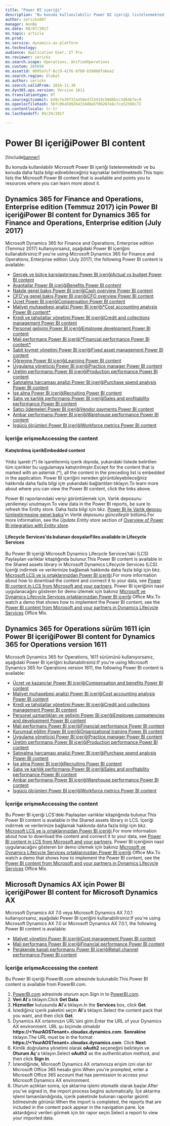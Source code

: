 ```yaml
---
title: "Power BI içeriği"
description: "Bu konuda kullanılabilir Power BI içeriği listelenmektedir ve bu konuda daha fazla bilgi edinebileceğiniz kaynaklar belirtilmektedir."
author: sericks007
manager: AnnBe
ms.date: 08/07/2017
ms.topic: article
ms.prod: 
ms.service: dynamics-ax-platform
ms.technology: 
audience: Application User, IT Pro
ms.reviewer: sericks
ms.search.scope: Operations, UnifiedOperations
ms.custom: 265694
ms.assetid: 0095a7cf-8cc9-41f6-bf00-b59868fa6ea2
ms.search.region: Global
ms.author: sericks
ms.search.validFrom: 2016-11-30
ms.dyn365.ops.version: Version 1611
ms.translationtype: HT
ms.sourcegitcommit: b49cfe39732a450e4723419c50d8bcc3d64b7ec9
ms.openlocfilehash: 56fc06a599264334d8a5f06207ebc7ce52399c72
ms.contentlocale: tr-tr
ms.lasthandoff: 09/29/2017

---
```


# <a name="power-bi-content"></a><span data-ttu-id="b4e05-103">Power BI içeriği</span><span class="sxs-lookup"><span data-stu-id="b4e05-103">Power BI content</span></span>
[!include[banner](../includes/banner.md)]


<span data-ttu-id="b4e05-104">Bu konuda kullanılabilir Microsoft Power BI içeriği listelenmektedir ve bu konuda daha fazla bilgi edinebileceğiniz kaynaklar belirtilmektedir.</span><span class="sxs-lookup"><span data-stu-id="b4e05-104">This topic lists the Microsoft Power BI content that is available and points you to resources where you can learn more about it.</span></span>

## <a name="power-bi-content-for-dynamics-365-for-finance-and-operations-enterprise-edition-july-2017"></a><span data-ttu-id="b4e05-105">Dynamics 365 for Finance and Operations, Enterprise edition (Temmuz 2017) için Power BI içeriği</span><span class="sxs-lookup"><span data-stu-id="b4e05-105">Power BI content for Dynamics 365 for Finance and Operations, Enterprise edition (July 2017)</span></span>
<span data-ttu-id="b4e05-106">Microsoft Dynamics 365 for Finance and Operations, Enterprise edition (Temmuz 2017) kullanıyorsanız, aşağıdaki Power BI içeriğini kullanabilirsiniz:</span><span class="sxs-lookup"><span data-stu-id="b4e05-106">If you're using Microsoft Dynamics 365 for Finance and Operations, Enterprise edition (July 2017), the following Power BI content is available:</span></span>

- [<span data-ttu-id="b4e05-107">Gerçek ve bütçe karşılaştırması Power BI içeriği</span><span class="sxs-lookup"><span data-stu-id="b4e05-107">Actual vs budget Power BI content</span></span>](ledger-budgets-power-bi.md)
- [<span data-ttu-id="b4e05-108">Avantajlar Power BI içeriği</span><span class="sxs-lookup"><span data-stu-id="b4e05-108">Benefits Power BI content</span></span>](benefits-power-bi.md)
- [<span data-ttu-id="b4e05-109">Nakde genel bakış Power BI içeriği</span><span class="sxs-lookup"><span data-stu-id="b4e05-109">Cash overview Power BI content</span></span>](../../financials/cash-bank-management/Cash-Overview-Power-BI-content.md)
- [<span data-ttu-id="b4e05-110">CFO'ya genel bakış Power BI içeriği</span><span class="sxs-lookup"><span data-stu-id="b4e05-110">CFO overview Power BI content</span></span>](CFO-power-bi.md)
- [<span data-ttu-id="b4e05-111">Ücret Power BI içeriği</span><span class="sxs-lookup"><span data-stu-id="b4e05-111">Compensation Power BI content</span></span>](compensation-power-bi.md)
- [<span data-ttu-id="b4e05-112">Maliyet muhasebesi analizi Power BI içeriği*</span><span class="sxs-lookup"><span data-stu-id="b4e05-112">Cost accounting analysis Power BI content*</span></span>](cost-accounting-analysis-content-pack.md) 
- [<span data-ttu-id="b4e05-113">Kredi ve tahsilatlar yönetimi Power BI içeriği</span><span class="sxs-lookup"><span data-stu-id="b4e05-113">Credit and collections management Power BI content</span></span>](../../financials/accounts-receivable/credit-collections-power-bi.md)
- [<span data-ttu-id="b4e05-114">Personel gelişimi Power BI içeriği</span><span class="sxs-lookup"><span data-stu-id="b4e05-114">Employee development Power BI content</span></span>](employee-development-PBI.md) 
- [<span data-ttu-id="b4e05-115">Mali performans Power BI içeriği*</span><span class="sxs-lookup"><span data-stu-id="b4e05-115">Financial performance Power BI content*</span></span>](financial-performance-power-bi-content-pack.md)
- [<span data-ttu-id="b4e05-116">Sabit kıymet yönetimi Power BI içeriği</span><span class="sxs-lookup"><span data-stu-id="b4e05-116">Fixed asset management Power BI content</span></span>](../../financials/fixed-assets/Fixed-asset-management-workspace.md)
- [<span data-ttu-id="b4e05-117">Öğrenme Power BI içeriği</span><span class="sxs-lookup"><span data-stu-id="b4e05-117">Learning Power BI content</span></span>](learning-power-bi.md)
- [<span data-ttu-id="b4e05-118">Uygulama yöneticisi Power BI içeriği</span><span class="sxs-lookup"><span data-stu-id="b4e05-118">Practice manager Power BI content</span></span>](practice-manager-power-bi.md)
- [<span data-ttu-id="b4e05-119">Üretim performansı Power BI içeriği</span><span class="sxs-lookup"><span data-stu-id="b4e05-119">Production performance Power BI content</span></span>](production-performance-power-bi.md)
- [<span data-ttu-id="b4e05-120">Satınalma harcaması analizi Power BI içeriği</span><span class="sxs-lookup"><span data-stu-id="b4e05-120">Purchase spend analysis Power BI content</span></span>](purchase-content-pack-for-power-bi.md) 
- [<span data-ttu-id="b4e05-121">İşe alma Power BI içeriği</span><span class="sxs-lookup"><span data-stu-id="b4e05-121">Recruiting Power BI content</span></span>](recruiting-analysis-power-bi-content-pack.md) 
- [<span data-ttu-id="b4e05-122">Satış ve karlılık performansı Power BI içeriği</span><span class="sxs-lookup"><span data-stu-id="b4e05-122">Sales and profitability performance Power BI content</span></span>](sales-profitability-performance-content-pack.md)
- [<span data-ttu-id="b4e05-123">Satıcı ödemeleri Power BI içeriği</span><span class="sxs-lookup"><span data-stu-id="b4e05-123">Vendor payments Power BI content</span></span>](../../financials/accounts-payable/Vendor-payments-workspace.md)
- [<span data-ttu-id="b4e05-124">Ambar performansı Power BI içeriği</span><span class="sxs-lookup"><span data-stu-id="b4e05-124">Warehouse performance Power BI content</span></span>](warehouse-power-bi-content.md)
- [<span data-ttu-id="b4e05-125">İşgücü ölçümleri Power BI içeriği</span><span class="sxs-lookup"><span data-stu-id="b4e05-125">Workforce metrics Power BI content</span></span>](workforce-analysis-power-bi-content-pack.md)  

### <a name="accessing-the-content"></a><span data-ttu-id="b4e05-126">İçeriğe erişme</span><span class="sxs-lookup"><span data-stu-id="b4e05-126">Accessing the content</span></span>

#### <a name="embedded-content"></a><span data-ttu-id="b4e05-127">Katıştırılmış içerik</span><span class="sxs-lookup"><span data-stu-id="b4e05-127">Embedded content</span></span>
<span data-ttu-id="b4e05-128">Yıldız işareti (\*) ile işaretlenmiş içerik dışında, yukarıdaki listede belirtilen tüm içerikler bu uygulamaya katıştırılmıştır.</span><span class="sxs-lookup"><span data-stu-id="b4e05-128">Except for the content that is marked with an asterisk (\*), all the content in the preceding list is embedded in the application.</span></span> <span data-ttu-id="b4e05-129">Power BI içeriğini nereden görüntüleyebileceğiniz hakkında daha fazla bilgi için yukarıdaki bağlantıları tıklayın.</span><span class="sxs-lookup"><span data-stu-id="b4e05-129">To learn more about where you can view the Power BI content, click the links above.</span></span>

<span data-ttu-id="b4e05-130">Power BI raporlarındaki veriyi görüntülemek için, Varlık deposunu yenilemeyi unutmayın.</span><span class="sxs-lookup"><span data-stu-id="b4e05-130">To view data in the Power BI reports, be sure to refresh the Entity store.</span></span> <span data-ttu-id="b4e05-131">Daha fazla bilgi için bkz. [Power BI ile Varlık deposu tümleştirmesine genel bakış](power-bi-integration-entity-store.md)'ın *Varlık deposunu güncelleştir* bölümü.</span><span class="sxs-lookup"><span data-stu-id="b4e05-131">For more information, see the *Update Entity store* section of [Overview of Power BI integration with Entity store](power-bi-integration-entity-store.md).</span></span>

#### <a name="files-available-in-lifecycle-services"></a><span data-ttu-id="b4e05-132">Lifecycle Services'da bulunan dosyalar</span><span class="sxs-lookup"><span data-stu-id="b4e05-132">Files available in Lifecycle Services</span></span>
<span data-ttu-id="b4e05-133">Bu Power BI içeriği Microsoft Dynamics Lifecycle Services'taki (LCS) Paylaşılan varlıklar kitaplığında bulunur.</span><span class="sxs-lookup"><span data-stu-id="b4e05-133">This Power BI content is available in the Shared assets library in Microsoft Dynamics Lifecycle Services (LCS).</span></span> <span data-ttu-id="b4e05-134">İçeriği indirmek ve verilerinize bağlamak hakkında daha fazla bilgi için bkz. [Microsoft LCS ve iş ortaklarınızdan Power BI içeriği](power-bi-content-microsoft-partners.md).</span><span class="sxs-lookup"><span data-stu-id="b4e05-134">For more information about how to download the content and connect it to your data, see [Power BI content in LCS from Microsoft and your partners](power-bi-content-microsoft-partners.md).</span></span> <span data-ttu-id="b4e05-135">Power BI içeriğinin nasıl uygulanacağını gösteren bir demo izlemek için bakınız [Microsoft ve Dynamics Lifecycle Services ortaklarınızdan Power BI içeriği](https://mix.office.com/watch/9puyb1b2xs1w) Office Mix.</span><span class="sxs-lookup"><span data-stu-id="b4e05-135">To watch a demo that shows how to implement the Power BI content, see the [Power BI content from Microsoft and your partners in Dynamics Lifecycle Services](https://mix.office.com/watch/9puyb1b2xs1w) Office Mix.</span></span>

## <a name="power-bi-content-for-dynamics-365-for-operations-version-1611"></a><span data-ttu-id="b4e05-136">Dynamics 365 for Operations sürüm 1611 için Power BI içeriği</span><span class="sxs-lookup"><span data-stu-id="b4e05-136">Power BI content for Dynamics 365 for Operations version 1611</span></span>
<span data-ttu-id="b4e05-137">Microsoft Dynamics 365 for Operations, 1611 sürümünü kullanıyorsanız, aşağıdaki Power BI içeriğini kullanabilirsiniz:</span><span class="sxs-lookup"><span data-stu-id="b4e05-137">If you're using Microsoft Dynamics 365 for Operations version 1611, the following Power BI content is available:</span></span>

- [<span data-ttu-id="b4e05-138">Ücret ve kazançlar Power BI içeriği</span><span class="sxs-lookup"><span data-stu-id="b4e05-138">Compensation and benefits Power BI content</span></span>](compensation-and-benefits-analysis-power-bi-content-pack.md)   
- [<span data-ttu-id="b4e05-139">Maliyet muhasebesi analizi Power BI içeriği</span><span class="sxs-lookup"><span data-stu-id="b4e05-139">Cost accounting analysis Power BI content</span></span>](cost-accounting-analysis-content-pack.md) 
- [<span data-ttu-id="b4e05-140">Kredi ve tahsilatlar yönetimi Power BI içeriği</span><span class="sxs-lookup"><span data-stu-id="b4e05-140">Credit and collections management Power BI content</span></span>](../../financials/accounts-receivable/credit-collections-power-bi.md)
- [<span data-ttu-id="b4e05-141">Personel uzmanlıkları ve gelişim Power BI içeriği</span><span class="sxs-lookup"><span data-stu-id="b4e05-141">Employee competencies and development Power BI content</span></span>](employee-competencies-and-development-analysis-power-bi-content-pack.md) 
- [<span data-ttu-id="b4e05-142">Mali performans Power BI içeriği</span><span class="sxs-lookup"><span data-stu-id="b4e05-142">Financial performance Power BI content</span></span>](financial-performance-power-bi-content-pack.md)
- [<span data-ttu-id="b4e05-143">Kurumsal eğitim Power BI içeriği</span><span class="sxs-lookup"><span data-stu-id="b4e05-143">Organizational training Power BI content</span></span>](organizational-training-analysis-power-bi-content-pack.md) 
- [<span data-ttu-id="b4e05-144">Uygulama yöneticisi Power BI içeriği</span><span class="sxs-lookup"><span data-stu-id="b4e05-144">Practice manager Power BI content</span></span>](practice-manager-power-bi.md)
- [<span data-ttu-id="b4e05-145">Üretim performansı Power BI içeriği</span><span class="sxs-lookup"><span data-stu-id="b4e05-145">Production performance Power BI content</span></span>](production-performance-power-bi.md)
- [<span data-ttu-id="b4e05-146">Satınalma harcaması analizi Power BI içeriği</span><span class="sxs-lookup"><span data-stu-id="b4e05-146">Purchase spend analysis Power BI content</span></span>](purchase-content-pack-for-power-bi.md) 
- [<span data-ttu-id="b4e05-147">İşe alma Power BI içeriği</span><span class="sxs-lookup"><span data-stu-id="b4e05-147">Recruiting Power BI content</span></span>](recruiting-analysis-power-bi-content-pack.md) 
- [<span data-ttu-id="b4e05-148">Satış ve karlılık performansı Power BI içeriği</span><span class="sxs-lookup"><span data-stu-id="b4e05-148">Sales and profitability performance Power BI content</span></span>](sales-profitability-performance-content-pack.md)
- [<span data-ttu-id="b4e05-149">Ambar performansı Power BI içeriği</span><span class="sxs-lookup"><span data-stu-id="b4e05-149">Warehouse performance Power BI content</span></span>](warehouse-power-bi-content.md)
- [<span data-ttu-id="b4e05-150">İşgücü ölçümleri Power BI içeriği</span><span class="sxs-lookup"><span data-stu-id="b4e05-150">Workforce metrics Power BI content</span></span>](workforce-analysis-power-bi-content-pack.md)  

### <a name="accessing-the-content"></a><span data-ttu-id="b4e05-151">İçeriğe erişme</span><span class="sxs-lookup"><span data-stu-id="b4e05-151">Accessing the content</span></span>
<span data-ttu-id="b4e05-152">Bu Power BI içeriği LCS'deki Paylaşılan varlıklar kitaplığında bulunur.</span><span class="sxs-lookup"><span data-stu-id="b4e05-152">This Power BI content is available in the Shared assets library in LCS.</span></span> <span data-ttu-id="b4e05-153">İçeriği indirmek ve verilerinize bağlamak hakkında daha fazla bilgi için bkz. [Microsoft LCS ve iş ortaklarınızdan Power BI içeriği](power-bi-content-microsoft-partners.md).</span><span class="sxs-lookup"><span data-stu-id="b4e05-153">For more information about how to download the content and connect it to your data, see [Power BI content in LCS from Microsoft and your partners](power-bi-content-microsoft-partners.md).</span></span> <span data-ttu-id="b4e05-154">Power BI içeriğinin nasıl uygulanacağını gösteren bir demo izlemek için bakınız [Microsoft ve Dynamics Lifecycle Services ortaklarınızdan Power BI içeriği](https://mix.office.com/watch/9puyb1b2xs1w) Office Mix.</span><span class="sxs-lookup"><span data-stu-id="b4e05-154">To watch a demo that shows how to implement the Power BI content, see the [Power BI content from Microsoft and your partners in Dynamics Lifecycle Services](https://mix.office.com/watch/9puyb1b2xs1w) Office Mix.</span></span>

## <a name="power-bi-content-for-microsoft-dynamics-ax"></a><span data-ttu-id="b4e05-155">Microsoft Dynamics AX için Power BI içeriği</span><span class="sxs-lookup"><span data-stu-id="b4e05-155">Power BI content for Microsoft Dynamics AX</span></span>
<span data-ttu-id="b4e05-156">Microsoft Dynamics AX 7.0 veya Microsoft Dynamics AX 7.0.1 kullanıyorsanız, aşağıdaki Power BI içeriğini kullanabilirsiniz:</span><span class="sxs-lookup"><span data-stu-id="b4e05-156">If you're using Microsoft Dynamics AX 7.0 or Microsoft Dynamics AX 7.0.1, the following Power BI content is available:</span></span>

- [<span data-ttu-id="b4e05-157">Maliyet yönetimi Power BI içeriği</span><span class="sxs-lookup"><span data-stu-id="b4e05-157">Cost management Power BI content</span></span>](cost-management-content-pack.md)    
- [<span data-ttu-id="b4e05-158">Mali performans Power BI içeriği</span><span class="sxs-lookup"><span data-stu-id="b4e05-158">Financial performance Power BI content</span></span>](financial-performance-power-bi-content-pack.md)
- [<span data-ttu-id="b4e05-159">Perakende kanalı performansı Power BI içeriği</span><span class="sxs-lookup"><span data-stu-id="b4e05-159">Retail channel performance Power BI content</span></span>](retail-channel-performance-dashboard-power-bi-data.md) 

### <a name="accessing-the-content"></a><span data-ttu-id="b4e05-160">İçeriğe erişme</span><span class="sxs-lookup"><span data-stu-id="b4e05-160">Accessing the content</span></span>
<span data-ttu-id="b4e05-161">Bu Power BI içeriği PowerBI.com adresinde bulunabilir.</span><span class="sxs-lookup"><span data-stu-id="b4e05-161">This Power BI content is available from PowerBI.com.</span></span>

1. <span data-ttu-id="b4e05-162">[PowerBI.com](https://www.powerbi.com/) adresinde oturum açın.</span><span class="sxs-lookup"><span data-stu-id="b4e05-162">Sign in to [PowerBI.com](https://www.powerbi.com/).</span></span>
2. <span data-ttu-id="b4e05-163">**Veri Al**'a tıklayın.</span><span class="sxs-lookup"><span data-stu-id="b4e05-163">Click **Get Data**.</span></span>
3. <span data-ttu-id="b4e05-164">**Hizmetler** kutusunda **Al**'a tıklayın.</span><span class="sxs-lookup"><span data-stu-id="b4e05-164">In the **Services** box, click **Get**.</span></span>
4. <span data-ttu-id="b4e05-165">İstediğiniz içerik paketini seçin  **Al**'a tıklayın.</span><span class="sxs-lookup"><span data-stu-id="b4e05-165">Select the content pack that you want, and then click **Get**.</span></span>
5. <span data-ttu-id="b4e05-166">Dynamics AX ortamınızın URL'sini girin.</span><span class="sxs-lookup"><span data-stu-id="b4e05-166">Enter the URL of your Dynamics AX environment.</span></span> <span data-ttu-id="b4e05-167">URL şu biçimde olmalıdır **https://&lt;YourAOSTenant&gt;.cloudax.dynamics.com**. **Sonrakine** tıklayın.</span><span class="sxs-lookup"><span data-stu-id="b4e05-167">The URL must be in the format **https://&lt;YourAOSTenant&gt;.cloudax.dynamics.com**. Click **Next**.</span></span>
6. <span data-ttu-id="b4e05-168">Kimlik doğrulama yönetimi olarak **oAuth2** seçeneğini belirleyin ve **Oturum Aç**'a tıklayın.</span><span class="sxs-lookup"><span data-stu-id="b4e05-168">Select **oAuth2** as the authentication method, and then click **Sign in**.</span></span>
7. <span data-ttu-id="b4e05-169">İstendiğinde, Microsoft Dynamics AX ortamınıza erişim izni olan bir Microsoft Office 365 hesabı girin.</span><span class="sxs-lookup"><span data-stu-id="b4e05-169">When you're prompted, enter a Microsoft Office 365 account that has permission to access your Microsoft Dynamics AX environment.</span></span>
8. <span data-ttu-id="b4e05-170">Oturum açtıktan sonra, içe aktarma işlemi otomatik olarak başlar.</span><span class="sxs-lookup"><span data-stu-id="b4e05-170">After you've signed in, the import process begins automatically.</span></span> <span data-ttu-id="b4e05-171">İçe aktarma işlemi tamamlandığında, içerik paketinde bulunan raporlar gezinti bölmesinde görünür.</span><span class="sxs-lookup"><span data-stu-id="b4e05-171">When the import is completed, the reports that are included in the content pack appear in the navigation pane.</span></span> <span data-ttu-id="b4e05-172">İçe aktardığınız verileri görmek için bir rapor seçin.</span><span class="sxs-lookup"><span data-stu-id="b4e05-172">Select a report to view your imported data.</span></span>

